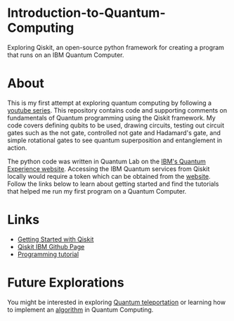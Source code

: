# Introduction-to-Quantum-Computing
Exploring Qiskit, an open-source python framework for creating a program that runs on an IBM Quantum Computer.

# About
This is my first attempt at exploring quantum computing by following a [youtube series](https://www.youtube.com/watch?v=aPCZcv-5qfA&feature=emb_logo).
This repository contains code and supporting comments on fundamentals of Quantum programming using the Qiskit framework. My code covers defining qubits to be used, drawing circuits, testing out circuit gates such as the not gate, controlled not gate and Hadamard's gate, and simple rotational gates to see quantum superposition and entanglement in action. 

The python code was written in Quantum Lab on the [IBM's Quantum Experience website](https://quantum-computing.ibm.com/). Accessing the IBM Quantum services from Qiskit locally would require a token which can be obtained from the [website](https://quantum-computing.ibm.com/). Follow the links below to learn about getting started and find the tutorials that helped me run my first program on a Quantum Computer. 

# Links 
* [Getting Started with Qiskit](https://qiskit.org/documentation/getting_started.html)
* [Qiskit IBM Github Page](https://github.com/Qiskit/qiskit-ibmq-provider#updating-to-the-new-IBM-Q-Experience)
* [Programming tutorial](https://pythonprogramming.net/quantum-computer-programming-tutorial/)

# Future Explorations 
You might be interested in exploring [Quantum teleportation](https://medium.com/faun/quantum-teleportation-ecc1fed04194) or learning how to implement an [algorithm](https://www.youtube.com/watch?v=_BHvE_pwF6E&list=PLQVvvaa0QuDc79w6NcGB0pnoJBgaKdfrW&index=3) in Quantum Computing. 

